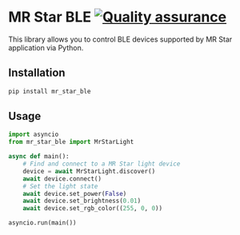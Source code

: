 # MR Star BLE [![Quality assurance](https://github.com/mishamyrt/mr-star-ble/actions/workflows/qa.yaml/badge.svg)](https://github.com/mishamyrt/mr-star-ble/actions/workflows/qa.yaml)

This library allows you to control BLE devices supported by MR Star application via Python.

## Installation

```bash
pip install mr_star_ble
```

## Usage

```python
import asyncio
from mr_star_ble import MrStarLight

async def main():
    # Find and connect to a MR Star light device
    device = await MrStarLight.discover()
    await device.connect()
    # Set the light state
    await device.set_power(False)
    await device.set_brightness(0.01)
    await device.set_rgb_color((255, 0, 0))

asyncio.run(main())
```